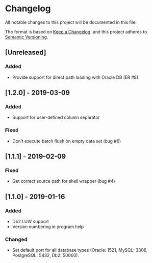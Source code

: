 # Changelog
All notable changes to this project will be documented in this file.

The format is based on [Keep a Changelog](https://keepachangelog.com/en/1.0.0/),
and this project adheres to [Semantic Versioning](https://semver.org/spec/v2.0.0.html).

## [Unreleased]

### Added
- Provide support for direct path loading with Oracle DB (ER #8)

## [1.2.0] - 2019-03-09

### Added
- Support for user-defined column separator

### Fixed
- Don't execute batch flush on empty data set (bug #6)

## [1.1.1] - 2019-02-09

### Fixed
- Get correct source path for shell wrapper (bug #4)

## [1.1.0] - 2019-01-16

### Added
- Db2 LUW support
- Version numbering in program help

### Changed
- Set default port for all database types (Oracle: 1521, MySQL: 3306, PostgreSQL: 5432, Db2: 50000).
